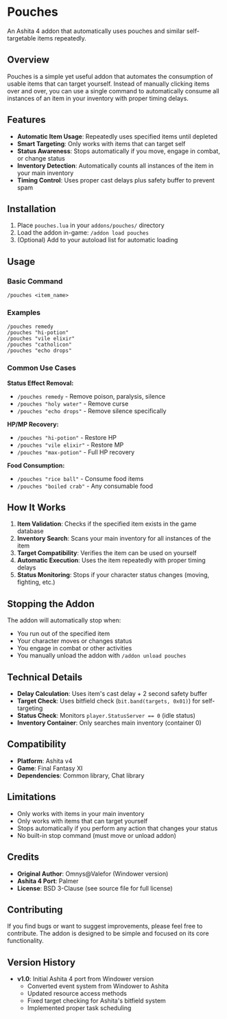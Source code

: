 # Pouches

An Ashita 4 addon that automatically uses pouches and similar self-targetable items repeatedly.

## Overview

Pouches is a simple yet useful addon that automates the consumption of usable items that can target yourself. Instead of manually clicking items over and over, you can use a single command to automatically consume all instances of an item in your inventory with proper timing delays.

## Features

- **Automatic Item Usage**: Repeatedly uses specified items until depleted
- **Smart Targeting**: Only works with items that can target self
- **Status Awareness**: Stops automatically if you move, engage in combat, or change status
- **Inventory Detection**: Automatically counts all instances of the item in your main inventory
- **Timing Control**: Uses proper cast delays plus safety buffer to prevent spam

## Installation

1. Place `pouches.lua` in your `addons/pouches/` directory
2. Load the addon in-game: `/addon load pouches`
3. (Optional) Add to your autoload list for automatic loading

## Usage

### Basic Command
```
/pouches <item_name>
```

### Examples
```
/pouches remedy
/pouches "hi-potion"
/pouches "vile elixir"
/pouches "catholicon"
/pouches "echo drops"
```

### Common Use Cases

**Status Effect Removal:**
- `/pouches remedy` - Remove poison, paralysis, silence
- `/pouches "holy water"` - Remove curse
- `/pouches "echo drops"` - Remove silence specifically

**HP/MP Recovery:**
- `/pouches "hi-potion"` - Restore HP
- `/pouches "vile elixir"` - Restore MP
- `/pouches "max-potion"` - Full HP recovery

**Food Consumption:**
- `/pouches "rice ball"` - Consume food items
- `/pouches "boiled crab"` - Any consumable food

## How It Works

1. **Item Validation**: Checks if the specified item exists in the game database
2. **Inventory Search**: Scans your main inventory for all instances of the item
3. **Target Compatibility**: Verifies the item can be used on yourself
4. **Automatic Execution**: Uses the item repeatedly with proper timing delays
5. **Status Monitoring**: Stops if your character status changes (moving, fighting, etc.)

## Stopping the Addon

The addon will automatically stop when:
- You run out of the specified item
- Your character moves or changes status
- You engage in combat or other activities
- You manually unload the addon with `/addon unload pouches`

## Technical Details

- **Delay Calculation**: Uses item's cast delay + 2 second safety buffer
- **Target Check**: Uses bitfield check (`bit.band(targets, 0x01)`) for self-targeting
- **Status Check**: Monitors `player.StatusServer == 0` (idle status)
- **Inventory Container**: Only searches main inventory (container 0)

## Compatibility

- **Platform**: Ashita v4
- **Game**: Final Fantasy XI
- **Dependencies**: Common library, Chat library

## Limitations

- Only works with items in your main inventory
- Only works with items that can target yourself
- Stops automatically if you perform any action that changes your status
- No built-in stop command (must move or unload addon)

## Credits

- **Original Author**: Omnys@Valefor (Windower version)
- **Ashita 4 Port**: Palmer
- **License**: BSD 3-Clause (see source file for full license)

## Contributing

If you find bugs or want to suggest improvements, please feel free to contribute. The addon is designed to be simple and focused on its core functionality.

## Version History

- **v1.0**: Initial Ashita 4 port from Windower version
  - Converted event system from Windower to Ashita
  - Updated resource access methods
  - Fixed target checking for Ashita's bitfield system
  - Implemented proper task scheduling
